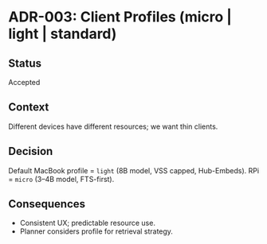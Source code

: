 # ADR-003: Client Profiles (micro | light | standard)

## Status
Accepted

## Context
Different devices have different resources; we want thin clients.

## Decision
Default MacBook profile = `light` (8B model, VSS capped, Hub-Embeds). RPi = `micro` (3–4B model, FTS-first).

## Consequences
- Consistent UX; predictable resource use.
- Planner considers profile for retrieval strategy.
